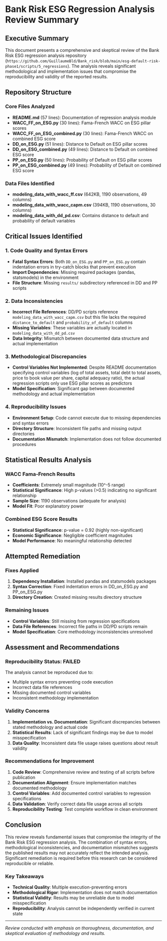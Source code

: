 # Bank Risk ESG Regression Analysis Review Summary

## Executive Summary

This document presents a comprehensive and skeptical review of the Bank Risk ESG regression analysis repository (`https://github.com/GuillaumeBld/Bank_risk/blob/main/esg-default-risk-phase1/scripts/5_regressions`). The analysis reveals significant methodological and implementation issues that compromise the reproducibility and validity of the reported results.

## Repository Structure

### Core Files Analyzed
- **README.md** (57 lines): Documentation of regression analysis module
- **WACC_FF_on_ESG.py** (30 lines): Fama-French WACC on ESG pillar scores
- **WACC_FF_on_ESG_combined.py** (30 lines): Fama-French WACC on combined ESG score
- **DD_on_ESG.py** (51 lines): Distance to Default on ESG pillar scores
- **DD_on_ESG_combined.py** (49 lines): Distance to Default on combined ESG score
- **PP_on_ESG.py** (50 lines): Probability of Default on ESG pillar scores
- **PP_on_ESG_combined.py** (49 lines): Probability of Default on combined ESG score

### Data Files Identified
- **modeling_data_with_wacc_ff.csv** (642KB, 1190 observations, 49 columns)
- **modeling_data_with_wacc_capm.csv** (394KB, 1190 observations, 30 columns)
- **modeling_data_with_dd_pd.csv**: Contains distance to default and probability of default variables

## Critical Issues Identified

### 1. Code Quality and Syntax Errors
- **Fatal Syntax Errors**: Both `DD_on_ESG.py` and `PP_on_ESG.py` contain indentation errors in try-catch blocks that prevent execution
- **Import Dependencies**: Missing required packages (pandas, statsmodels) in the environment
- **File Structure**: Missing `results/` subdirectory referenced in DD and PP scripts

### 2. Data Inconsistencies
- **Incorrect File References**: DD/PD scripts reference `modeling_data_with_wacc_capm.csv` but this file lacks the required `distance_to_default` and `probability_of_default` columns
- **Missing Variables**: These variables are actually located in `modeling_data_with_dd_pd.csv`
- **Data Integrity**: Mismatch between documented data structure and actual implementation

### 3. Methodological Discrepancies
- **Control Variables Not Implemented**: Despite README documentation specifying control variables (log of total assets, total debt to total assets, price to book value per share, capital adequacy ratio), the actual regression scripts only use ESG pillar scores as predictors
- **Model Specification**: Significant gap between documented methodology and actual implementation

### 4. Reproducibility Issues
- **Environment Setup**: Code cannot execute due to missing dependencies and syntax errors
- **Directory Structure**: Inconsistent file paths and missing output directories
- **Documentation Mismatch**: Implementation does not follow documented procedures

## Statistical Results Analysis

### WACC Fama-French Results
- **Coefficients**: Extremely small magnitude (10^-5 range)
- **Statistical Significance**: High p-values (>0.5) indicating no significant relationship
- **Sample Size**: 1190 observations (adequate for analysis)
- **Model Fit**: Poor explanatory power

### Combined ESG Score Results
- **Statistical Significance**: p-value = 0.92 (highly non-significant)
- **Economic Significance**: Negligible coefficient magnitudes
- **Model Performance**: No meaningful relationship detected

## Attempted Remediation

### Fixes Applied
1. **Dependency Installation**: Installed pandas and statsmodels packages
2. **Syntax Correction**: Fixed indentation errors in DD_on_ESG.py and PP_on_ESG.py
3. **Directory Creation**: Created missing results directory structure

### Remaining Issues
- **Control Variables**: Still missing from regression specifications
- **Data File References**: Incorrect file paths in DD/PD scripts remain
- **Model Specification**: Core methodology inconsistencies unresolved

## Assessment and Recommendations

### Reproducibility Status: **FAILED**
The analysis cannot be reproduced due to:
- Multiple syntax errors preventing code execution
- Incorrect data file references
- Missing documented control variables
- Inconsistent methodology implementation

### Validity Concerns
1. **Implementation vs. Documentation**: Significant discrepancies between stated methodology and actual code
2. **Statistical Results**: Lack of significant findings may be due to model misspecification
3. **Data Quality**: Inconsistent data file usage raises questions about result validity

### Recommendations for Improvement
1. **Code Review**: Comprehensive review and testing of all scripts before publication
2. **Documentation Alignment**: Ensure implementation matches documented methodology
3. **Control Variables**: Add documented control variables to regression specifications
4. **Data Validation**: Verify correct data file usage across all scripts
5. **Reproducibility Testing**: Test complete workflow in clean environment

## Conclusion

This review reveals fundamental issues that compromise the integrity of the Bank Risk ESG regression analysis. The combination of syntax errors, methodological inconsistencies, and documentation mismatches suggests the published results may not accurately reflect the intended analysis. Significant remediation is required before this research can be considered reproducible or reliable.

### Key Takeaways
- **Technical Quality**: Multiple execution-preventing errors
- **Methodological Rigor**: Implementation does not match documentation
- **Statistical Validity**: Results may be unreliable due to model misspecification
- **Reproducibility**: Analysis cannot be independently verified in current state

---

*Review conducted with emphasis on thoroughness, documentation, and skeptical evaluation of methodology and results.*
